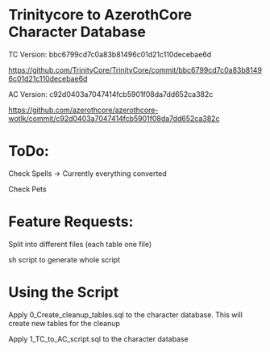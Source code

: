 # Trinitycore to AzerothCore Character Database
TC Version: bbc6799cd7c0a83b81496c01d21c110decebae6d

https://github.com/TrinityCore/TrinityCore/commit/bbc6799cd7c0a83b81496c01d21c110decebae6d

AC Version: c92d0403a7047414fcb5901f08da7dd652ca382c

https://github.com/azerothcore/azerothcore-wotlk/commit/c92d0403a7047414fcb5901f08da7dd652ca382c

# ToDo:

Check Spells -> Currently everything converted

Check Pets

# Feature Requests:

Split into different files (each table one file)

sh script to generate whole script

# Using the Script

Apply 0_Create_cleanup_tables.sql to the character database.
This will create new tables for the cleanup

Apply 1_TC_to_AC_script.sql to the character database

